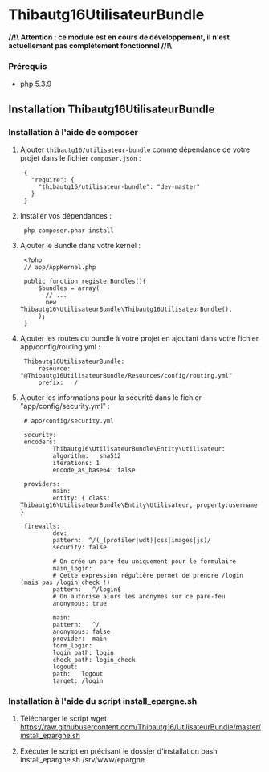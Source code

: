 # Thibautg16UtilisateurBundle

**//!\\ Attention : ce module est en cours de développement, il n'est actuellement pas complètement fonctionnel //!\\**

### Prérequis
- php 5.3.9

## Installation Thibautg16UtilisateurBundle
### Installation à l'aide de composer

1. Ajouter ``thibautg16/utilisateur-bundle`` comme dépendance de votre projet dans le fichier ``composer.json`` :

        {
          "require": {
            "thibautg16/utilisateur-bundle": "dev-master"
          }
        }

3. Installer vos dépendances :

        php composer.phar install

4. Ajouter le Bundle dans votre kernel :

        <?php
        // app/AppKernel.php
        
        public function registerBundles(){
            $bundles = array(
              // ...
              new Thibautg16\UtilisateurBundle\Thibautg16UtilisateurBundle(),
            );
        }

5. Ajouter les routes du bundle à votre projet en ajoutant dans votre fichier app/config/routing.yml :

        Thibautg16UtilisateurBundle:
            resource: "@Thibautg16UtilisateurBundle/Resources/config/routing.yml"
            prefix:   /
            
6. Ajouter les informations pour la sécurité dans le fichier "app/config/security.yml" :

        # app/config/security.yml       

        security:
        encoders:
                Thibautg16\UtilisateurBundle\Entity\Utilisateur:
                algorithm:   sha512
                iterations: 1
                encode_as_base64: false
        
        providers:       
                main:
                entity: { class: Thibautg16\UtilisateurBundle\Entity\Utilisateur, property:username }
        
        firewalls:
                dev:
                pattern:  ^/(_(profiler|wdt)|css|images|js)/
                security: false
        
                # On crée un pare-feu uniquement pour le formulaire
                main_login:
                # Cette expression régulière permet de prendre /login (mais pas /login_check !)
                pattern:   ^/login$
                # On autorise alors les anonymes sur ce pare-feu
                anonymous: true 
        
                main:
                pattern:   ^/
                anonymous: false
                provider:  main
                form_login:
                login_path: login
                check_path: login_check
                logout:
                path:   logout
                target: /login
                
### Installation à l'aide du script install_epargne.sh
1. Télécharger le script 
        wget https://raw.githubusercontent.com/Thibautg16/UtilisateurBundle/master/install_epargne.sh               

2. Exécuter le script en précisant le dossier d'installation
        bash install_epargne.sh /srv/www/epargne                